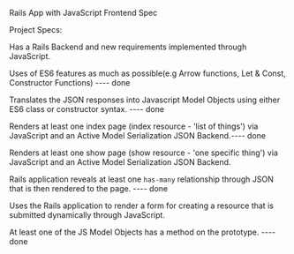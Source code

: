 Rails App with JavaScript Frontend Spec


Project Specs:


Has a Rails Backend and new requirements implemented through JavaScript.

Uses of ES6 features as much as possible(e.g Arrow functions, Let & Const, Constructor Functions)  ---- done

Translates the JSON responses into Javascript Model Objects using either ES6 class or constructor syntax. ---- done

Renders at least one index page (index resource - 'list of things') via JavaScript and an Active Model Serialization JSON Backend.---- done

Renders at least one show page (show resource - 'one specific thing') via JavaScript and an Active Model Serialization JSON Backend.

Rails application reveals at least one `has-many` relationship through JSON that is then rendered to the page. ---- done

Uses the Rails application to render a form for creating a resource that is submitted dynamically through JavaScript.

At least one of the JS Model Objects has a method on the prototype. ---- done

